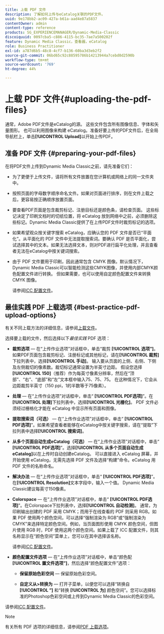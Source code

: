 ```yaml
---
title: 上载 PDF 文件
description: 了解如何上传与eCatalog关联的PDF文件。
uuid: 9e178bb2-ac09-427a-b61a-aad4e87a5837
contentOwner: admin
content-type: reference
products: SG_EXPERIENCEMANAGER/Dynamic-Media-Classic
discoiquuid: 0097cba5-c886-4115-bc35-7ae7a500202f
feature: Dynamic Media Classic，查看器，eCatalog
role: Business Practitioner
exl-id: a787d6b5-48c8-4cf7-b136-60ba3d3eb2f2
source-git-commit: 06bd65c92c88595786b14213944a7cebd0d2590b
workflow-type: tm+mt
source-wordcount: '769'
ht-degree: 44%

---
```


# 上载 PDF 文件{#uploading-the-pdf-files}

通常，Adobe PDF文件是eCatalog的源。 这些文件包含所有图像信息、字体和矢量图形。 也可以利用图像来构建 eCatalog。准备好要上传的PDF文件后，在全局导航栏上，单击&#x200B;**[!UICONTROL Upload]**&#x200B;以开始上传PDF。

## 准备 PDF 文件 {#preparing-your-pdf-files}

在将PDF文件上传到Dynamic Media Classic之前，请先准备它们：

* 为了更便于上传文件，请将所有文件放置在您计算机或网络上的同一文件夹中。
* 按照页面的字母数字顺序命名文件。如果对页面进行排序，则在文件上载之后，更容易按正确顺序放置页面。
* 要查看PDF页面是包含裁剪标记、注册目标还是颜色条，请检查页面。 这些标记决定了印刷文档时的切纸位置，将 eCatalog 放到网络中之前，必须删除这些标记。Dynamic Media Classic提供了在上传PDF文件时裁剪标记的选项。
* 如果希望观众按关键字搜索 eCatalog，应确认您的 PDF 文件是否已“平面化”。从平面化的 PDF 文件中无法提取搜索词。要确认 PDF 是否平面化，尝试选择其中的文本。如果无法选择文本，则对PDF进行扁平化处理，并且查看者无法在eCatalog中按关键词搜索。
* 由于 PDF 文件要用于印刷，因此通常包含 CMYK 图像。默认情况下，Dynamic Media Classic可以智能检测这些CMYK图像，并使用内部CMYK颜色配置文件进行转换。 但如果需要，也可以使用自定颜色配置文件来转换 CMYK 图像。

   请参阅[ICC 配置文件](icc-profiles.md#icc_profiles)。

## 最佳实践 PDF 上载选项 {#best-practice-pdf-upload-options}

有关不同上载方法的详细信息，请参阅[上载文件](uploading-files.md#uploading_your_files)。

选择要上载的文件，然后选择以下&#x200B;*最佳实践* PDF 选项：

* **裁剪选项**  — 在“上传作业选项”对话框中，单击“裁剪 **[!UICONTROL 选项”]**。如果PDF页面包含裁剪标记、注册标记或其他标记，请在&#x200B;**[!UICONTROL 裁剪]**&#x200B;下拉列表中，选择&#x200B;**[!UICONTROL 手动]**。 输入要从页面的上侧、右侧、下侧及左侧裁切的像素数。裁切标记通常设置为半英寸边距。 假设您选择&#x200B;**[!UICONTROL 150]**（推荐）作为每英寸像素分辨率，然后在“顶部”、“右”、“底部”和“左”文本框中输入75、75、75。 在这种情况下，它会从边距裁剪半英寸（150 ppi，1的半数等于75像素）。

* **处理**  — 在“上传作业选项”对话框中，单击“ **[!UICONTROL PDF选项]**”。在&#x200B;**[!UICONTROL 处理]**&#x200B;下拉列表中，选择&#x200B;**[!UICONTROL 光栅化]**。 PDF 文件必须经过栅格化才能在 eCatalog 中显示所有页面和图像。

* **提取搜索词（可选）**  — 在“上传作业选项”对话框中，单击“ **[!UICONTROL PDF选项]**”。如果希望查看者能够在eCatalog中按关键字搜索，请在“提取”下拉列表中选择&#x200B;**[!UICONTROL 搜索词]**。

* **从多个页面自动生成eCatalog（可选）**  — 在“上传作业选项”对话框中，单击“ **[!UICONTROL PDF选项]**”。选择&#x200B;**[!UICONTROL 从多个页面自动生成eCatalog]**&#x200B;以在上传时自动创建eCatalog。 可以直接进入 eCatalog 屏幕，并开始使用 eCatalog，无需先选择 PDF 文件及选择“构建”命令。eCatalog 用 PDF 文件的名称命名。

* **解决办法**  — 在“上传作业选项”对话框中，单击“ **[!UICONTROL PDF选项]**”。在&#x200B;**[!UICONTROL Resolution]**&#x200B;文本字段中，输入一个值。 Dynamic Media Classic建议每英寸150像素。

* **Colorspace**  — 在“上传作业选项”对话框中，单击“ **[!UICONTROL PDF选项]**”。在Colorspace下拉列表中，选择&#x200B;**[!UICONTROL 自动检测]**。 通常，为印刷输出创建的 PDF 采用 CMYK；而用于在线查看的 PDF 则采用 RGB。如果 PDF 使用两个颜色空间，可以选择“强制渲染为 RGB”或“强制渲染为 CMYK”来选择特定颜色空间。例如，当页面图形使用 CMYK 颜色空间，但图片使用 RGB 时，PDF 使用这两个颜色空间。如果上载了 ICC 配置文件，则其名称显示在“颜色空间”菜单上，您可以在其中选择该名称。

   请参阅[ICC 配置文件](/help/icc-profiles.md)。

* **颜色配置文件选项**  — 在“上传作业选项”对话框中，单击“颜色配 **[!UICONTROL 置文件选项”]**，然后选择“颜色配置文件”选项：

   * **保留原始色彩空间**  — 保留原始色彩空间。

   * **自定义从>转换为**  — 打开子菜单，以便您可以选择“转换自 **[!UICONTROL ”]** 和“转换 **[!UICONTROL 为]** 颜色空间”。您可以选择标准的Photoshop色彩空间或上传到Dynamic Media Classic的色彩空间。

<!-- * **Convert To SRGB** - Converts to SRGB (Standard Red Green Blue). SRGB is the recommended color space for displaying images on web pages. -->

请参阅[ICC 配置文件](icc-profiles.md#icc_profiles)。

>[!NOTE]
>
>有关所有 PDF 选项的详细信息，请参阅[PDF 上载选项](pdfs.md#pdf_upload_options)。
